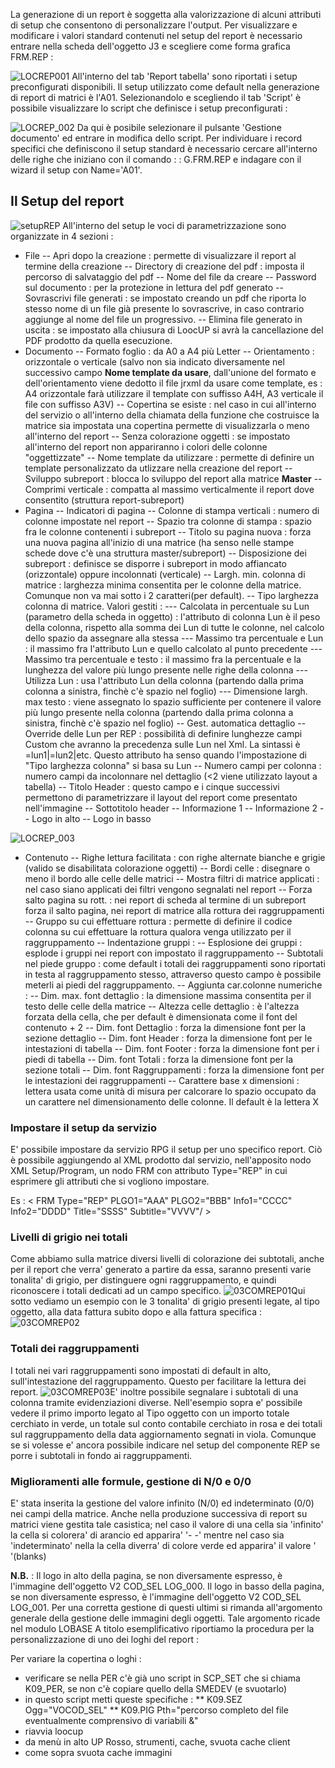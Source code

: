 La generazione di un report è soggetta alla valorizzazione di alcuni attributi di setup che consentono di personalizzare l'output.
Per visualizzare e modificare i valori standard contenuti nel setup del report è necessario entrare nella scheda dell'oggetto J3 e scegliere come forma grafica FRM.REP : 

![LOCREP001](http://localhost:3000/immagini/LOCREP_STP/LOCREP001.png)
All'interno del tab 'Report tabella' sono riportati i setup preconfigurati disponibili. Il setup utilizzato come default nella generazione di report di matrici è l'A01. Selezionandolo e scegliendo il tab 'Script' è possibile visualizzare lo script che definisce i setup preconfigurati : 

![LOCREP_002](http://localhost:3000/immagini/LOCREP_STP/LOCREP_002.png)
Da qui è posibile selezionare il pulsante 'Gestione documento' ed entrare in modifica dello script. Per individuare i record specifici che definiscono il setup standard è necessario cercare all'interno delle righe che iniziano con il comando  :  : G.FRM.REP e indagare con il wizard il setup con Name='A01'.

## Il Setup del report

![setupREP](http://localhost:3000/immagini/LOCREP_STP/setupREP.png)
All'interno del setup le voci di parametrizzazione sono organizzate in 4 sezioni : 

- File
-- Apri dopo la creazione :  permette di visualizzare il report al termine della creazione
-- Directory di creazione del pdf :  imposta il percorso di salvataggio del pdf
-- Nome del file da creare
-- Password sul documento :  per la protezione in lettura del pdf generato
-- Sovrascrivi file generati :  se impostato creando un pdf che riporta lo stesso nome di un file già presente lo sovrascrive, in caso contrario aggiunge al nome del file un progressivo.
-- Elimina file generato in uscita :  se impostato alla chiusura di LoocUP si avrà la cancellazione del PDF prodotto da quella esecuzione.
- Documento
-- Formato foglio :  da A0 a A4 più Letter
-- Orientamento :  orizzontale o verticale (salvo non sia indicato diversamente nel successivo campo **Nome template da usare**, dall'unione del formato e dell'orientamento viene dedotto il file jrxml da usare come template, es :  A4 orizzontale farà utilizzare il template con suffisso A4H, A3 verticale il file con suffisso A3V)
-- Copertina se esiste :  nel caso in cui all'interno del servizio o all'interno della chiamata della funzione che costruisce la matrice sia impostata una copertina permette di visualizzarla o meno all'interno del report
-- Senza colorazione oggetti :  se impostato all'interno del report non appariranno i colori delle colonne "oggettizzate"
-- Nome template da utilizzare :  permette di definire un template personalizzato da utlizzare nella creazione del report
-- Sviluppo subreport :  blocca lo sviluppo del report alla matrice **Master**
-- Comprimi verticale :  compatta al massimo verticalmente il report dove consentito (struttura report-subreport)
- Pagina
-- Indicatori di pagina
-- Colonne di stampa verticali :  numero di colonne impostate nel report
-- Spazio tra colonne di stampa :  spazio fra le colonne contenenti i subreport
-- Titolo su pagina nuova :  forza una nuova pagina all'inizio di una matrice (ha senso nelle stampe schede dove c'è una struttura master/subreport)
-- Disposizione dei subreport :  definisce se disporre i subreport in modo affiancato (orizzontale) oppure incolonnati (verticale)
-- Largh. min. colonna di matrice :  larghezza minima consentita per le colonne della matrice. Comunque non va mai sotto i 2 caratteri(per default).
-- Tipo larghezza colonna di matrice. Valori gestiti : 
--- Calcolata in percentuale su Lun (parametro della scheda in oggetto) :  l'attributo di colonna Lun è il peso della colonna, rispetto alla somma dei Lun di tutte le colonne, nel calcolo dello spazio da assegnare alla stessa
--- Massimo tra percentuale e Lun :  il massimo fra l'attributo Lun e quello calcolato al punto precedente
--- Massimo tra percentuale e testo :  il massimo fra la percentuale e la lunghezza del valore più lungo presente nelle righe della colonna
--- Utilizza Lun :  usa l'attributo Lun della colonna (partendo dalla prima colonna a sinistra, finchè c'è spazio nel foglio)
--- Dimensione largh. max testo :  viene assegnato lo spazio sufficiente per contenere il valore più lungo presente nella colonna (partendo dalla prima colonna a sinistra, finchè c'è spazio nel foglio)
-- Gest. automatica dettaglio
-- Override delle Lun per REP :  possibilità di definire lunghezze campi Custom che avranno la precedenza sulle Lun nel Xml. La sintassi è <codice colonna1>=lun1|<codice colonna2>=lun2|etc. Questo attributo ha senso quando l'impostazione di "Tipo larghezza colonna" si basa su Lun
-- Numero campi per colonna :  numero campi da incolonnare nel dettaglio (<2 viene utilizzato layout a tabella)
-- Titolo Header :  questo campo e i cinque successivi permettono di parametrizzare il layout del report come presentato nell'immagine
-- Sottotitolo header
-- Informazione 1
-- Informazione 2
-- Logo in alto
-- Logo in basso


![LOCREP_003](http://localhost:3000/immagini/LOCREP_STP/LOCREP_003.png)

- Contenuto
-- Righe lettura facilitata :  con righe alternate bianche e grigie (valido se disabilitata colorazione oggetti)
-- Bordi celle :  disegnare o meno il bordo alle celle delle matrici
-- Mostra filtri di matrice applicati :  nel caso siano applicati dei filtri vengono segnalati nel report
-- Forza salto pagina su rott. :  nei report di scheda al termine di un subreport forza il salto pagina, nei report di matrice alla rottura dei raggruppamenti
-- Gruppo su cui effettuare rottura :  permette di definire il codice colonna su cui effettuare la rottura qualora venga utilizzato per il raggruppamento
-- Indentazione gruppi : 
-- Esplosione dei gruppi :  esplode i gruppi nei report con impostato il raggruppamento
-- Subtotali nel piede gruppo :  come default i totali dei raggruppamenti sono riportati in testa al raggruppamento stesso, attraverso questo campo è possibile meterli ai piedi del raggruppamento.
-- Aggiunta car.colonne numeriche : 
-- Dim. max. font dettaglio :  la dimensione massima consentita per il testo delle celle della matrice
-- Altezza celle dettaglio :  è l'altezza forzata della cella, che per default è dimensionata come il font del contenuto + 2
-- Dim. font Dettaglio :  forza la dimensione font per la sezione dettaglio
-- Dim. font Header :  forza la dimensione font per le intestazioni di tabella
-- Dim. font Footer :  forza la dimensione font per i piedi di tabella
-- Dim. font Totali :  forza la dimensione font per la sezione totali
-- Dim. font Raggruppamenti :  forza la dimensione font per le intestazioni dei raggruppamenti
-- Carattere base x dimensioni :  lettera usata come unità di misura per calcorare lo spazio occupato da un carattere nel dimensionamento delle colonne. Il default è la lettera X


### Impostare il setup da servizio
E' possibile impostare da servizio RPG il setup per uno specifico report.
Ciò è possibile aggiungendo al XML prodotto dal servizio, nell'apposito nodo XML Setup/Program, un nodo FRM con attributo Type="REP" in cui esprimere gli attributi che si vogliono impostare.

Es :  < FRM Type="REP" PLGO1="AAA" PLGO2="BBB" Info1="CCCC" Info2="DDDD" Title="SSSS" Subtitle="VVVV"/ >


### Livelli di grigio nei totali
Come abbiamo sulla matrice diversi livelli di colorazione dei subtotali, anche per il report che verra' generato a partire da essa, saranno presenti varie tonalita' di grigio, per distinguere ogni raggruppamento, e quindi riconoscere i totali dedicati ad un campo specifico.
![03COMREP01](http://localhost:3000/immagini/LOCREP_STP/03COMREP01.png)Qui sotto vediamo un esempio con le 3 tonalita' di grigio presenti legate, al tipo oggetto, alla data fattura subito dopo e alla fattura specifica : 
![03COMREP02](http://localhost:3000/immagini/LOCREP_STP/03COMREP02.png)
### Totali dei raggruppamenti
I totali nei vari raggruppamenti sono impostati di default in alto, sull'intestazione del raggruppamento. Questo per facilitare la lettura dei report.
![03COMREP03](http://localhost:3000/immagini/LOCREP_STP/03COMREP03.png)E' inoltre possibile segnalare i subtotali di una colonna tramite evidenziazioni diverse. Nell'esempio sopra e' possibile vedere il primo importo legato al Tipo oggetto con un importo totale cerchiato in verde, un totale sul conto contabile cerchiato in rosa e dei totali sul raggruppamento della data aggiornamento segnati in viola. Comunque se si volesse e' ancora possibile indicare nel setup del componente REP se porre i subtotali in fondo ai raggruppamenti.

### Miglioramenti alle formule, gestione di N/0 e 0/0
E' stata inserita la gestione del valore infinito (N/0) ed indeterminato (0/0) nei campi della matrice. Anche nella produzione successiva di report su matrici viene gestita tale casistica; nel caso il valore di una cella sia 'infinito' la cella si colorera' di arancio ed apparira' '- -' mentre nel caso sia 'indeterminato' nella la cella diverra' di colore verde ed apparira' il valore ' '(blanks)

**N.B.** :  Il logo in alto della pagina, se non diversamente espresso, è l'immagine dell'oggetto V2 COD_SEL LOG_000. Il logo in basso della pagina, se non diversamente espresso, è l'immagine dell'oggetto V2 COD_SEL LOG_001. Per una corretta gestione di questi ultimi si rimanda all'argomento generale della gestione delle immagini degli oggetti. Tale argomento ricade nel modulo LOBASE
A titolo esemplificativo riportiamo la procedura per la personalizzazione di uno dei loghi del report : 

Per variare la copertina o loghi : 
* verificare se nella PER c'è già uno script in SCP_SET che si chiama K09_PER, se non c'è copiare quello della SMEDEV (e svuotarlo)
* in questo script metti queste specifiche : 
** K09.SEZ Ogg="VOCOD_SEL"
** K09.PIG Pth="percorso completo del file eventualmente comprensivo di variabili &"
* riavvia loocup
* da menù in alto UP Rosso, strumenti, cache, svuota cache client
* come sopra svuota cache immagini
